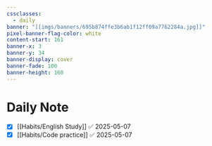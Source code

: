 ```yaml
---
cssclasses:
  - daily
banner: "[[imgs/banners/695b874ffe3b6ab1f12ff09a7762284a.jpg]]"
pixel-banner-flag-color: white
content-start: 161
banner-x: 3
banner-y: 34
banner-display: cover
banner-fade: 100
banner-height: 160
---
```

# Daily Note

- [x] [[Habits/English Study]] ✅ 2025-05-07
- [x] [[Habits/Code practice]] ✅ 2025-05-07
